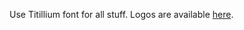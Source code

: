 
Use Titillium font for all stuff.
Logos are available [here](https://www.dhinstitutes.org/about/media/).